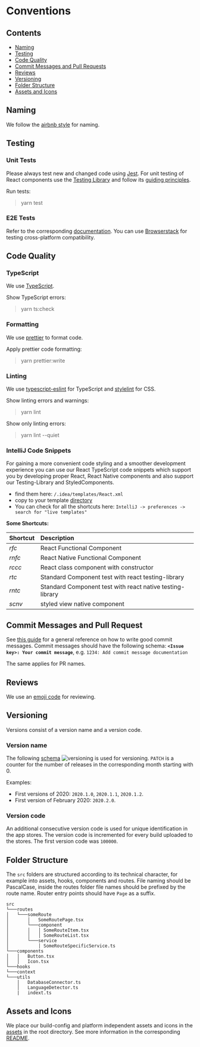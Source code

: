 # Conventions

## Contents

- [Naming](#naming)
- [Testing](#testing)
- [Code Quality](#code-quality)
- [Commit Messages and Pull Requests](#commit-messages-and-pull-request)
- [Reviews](#reviews)
- [Versioning](#versioning)
- [Folder Structure](#folder-structure)
- [Assets and Icons](#assets-and-icons)

## Naming

We follow the [airbnb style](https://github.com/airbnb/javascript/tree/master/react) for naming.

## Testing

### Unit Tests

Please always test new and changed code using [Jest](https://jestjs.io/).
For unit testing of React components use the [Testing Library](https://testing-library.com) and follow its [guiding principles](https://testing-library.com/docs/guiding-principles).

Run tests:

> yarn test

### E2E Tests

Refer to the corresponding [documentation](e2e-tests.md).
You can use [Browserstack](https://www.browserstack.com) for testing cross-platform compatibility.

## Code Quality

### TypeScript

We use [TypeScript](https://www.typescriptlang.org/).

Show TypeScript errors:

> yarn ts:check

### Formatting

We use [prettier](https://prettier.io) to format code.

Apply prettier code formatting:

> yarn prettier:write

### Linting

We use [typescript-eslint](https://github.com/typescript-eslint/typescript-eslint) for TypeScript and [stylelint](https://stylelint.io/) for CSS.

Show linting errors and warnings:

> yarn lint

Show only linting errors:

> yarn lint --quiet

### IntelliJ Code Snippets

For gaining a more convenient code styling and a smoother development experience you can use our React TypeScript code
snippets which support you by developing proper React, React Native components and also support our Testing-Library and
StyledComponents.

- find them here: `/.idea/templates/React.xml`
- copy to your
  template [directory](https://www.jetbrains.com/help/idea/directories-used-by-the-ide-to-store-settings-caches-plugins-and-logs.html#config-directory)
- You can check for all the shortcuts here: `IntelliJ -> preferences -> search for "live templates"`

**Some Shortcuts:**

| Shortcut | Description                                               |
| :------- | :-------------------------------------------------------- |
| _rfc_    | React Functional Component                                |
| _rnfc_   | React Native Functional Component                         |
| _rccc_   | React class component with constructor                    |
| _rtc_    | Standard Component test with react testing-library        |
| _rntc_   | Standard Component test with react native testing-library |
| _scnv_   | styled view native component                              |

## Commit Messages and Pull Request

See [this guide](https://github.com/erlang/otp/wiki/Writing-good-commit-messages) for a general reference on how to
write good commit messages. Commit messages should have the following schema:
**`<Issue key>: Your commit message`**, e.g. `1234: Add commit message documentation`

The same applies for PR names.

## Reviews

We use an [emoji code](contributing.md#reviews) for reviewing.

## Versioning

Versions consist of a version name and a version code.

### Version name

The following [schema](https://calver.org/) ![versioning](https://img.shields.io/badge/calver-YYYY.MM.PATCH-22bfda.svg)
is used for versioning.
`PATCH` is a counter for the number of releases in the corresponding month starting with 0.

Examples:

- First versions of 2020: `2020.1.0`, `2020.1.1`, `2020.1.2`.
- First version of February 2020: `2020.2.0`.

### Version code

An additional consecutive version code is used for unique identification in the app stores. The version code is
incremented for every build uploaded to the stores. The first version code was `100000`.

## Folder Structure

The `src` folders are structured according to its technical character, for example into assets, hooks, components and
routes. File naming should be PascalCase, inside the routes folder file names should be prefixed by the route name.
Router entry points should have `Page` as a suffix.

```
src
└───routes
│   └───someRoute
│       │   SomeRoutePage.tsx
│       └───component
│       │   │ SomeRouteItem.tsx
│       │   │ SomeRouteList.tsx
│       └───service
│           │ SomeRouteSpecificService.ts
└───components
│   │   Button.tsx
│   │   Icon.tsx
└───hooks
└───context
└───utils
    │   DatabaseConnector.ts
    │   LanguageDetector.ts
    |   indext.ts
```

## Assets and Icons

We place our build-config and platform independent assets and icons in the [assets](../assets) in the root directory.
See more information in the corresponding [README](../assets/README.md).
